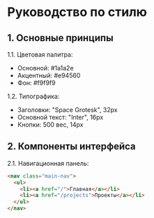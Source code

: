 # Руководство по стилю

## 1. Основные принципы
1.1. Цветовая палитра:  
- Основной: #1a1a2e  
- Акцентный: #e94560  
- Фон: #f9f9f9  

1.2. Типографика:  
- Заголовки: "Space Grotesk", 32px  
- Основной текст: "Inter", 16px  
- Кнопки: 500 вес, 14px  

## 2. Компоненты интерфейса
2.1. Навигационная панель:  
```html
<nav class="main-nav">
  <ul>
    <li><a href="/">Главная</a></li>
    <li><a href="/projects">Проекты</a></li>
  </ul>
</nav>
